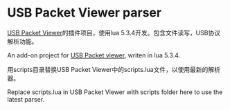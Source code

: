 # USB Packet Viewer parser

[USB Packet Viewer](http://pv.tusb.org)的插件项目，使用lua 5.3.4开发。包含文件读写，USB协议解析功能。

An add-on project for [USB Packet viewer](http://pv.tusb.org), writen in lua 5.3.4.


用scripts目录替换USB Packet Viewer中的scripts.lua文件，以使用最新的解析器。

Replace scripts.lua in USB Packet Viewer with scripts folder here to use the latest parser.